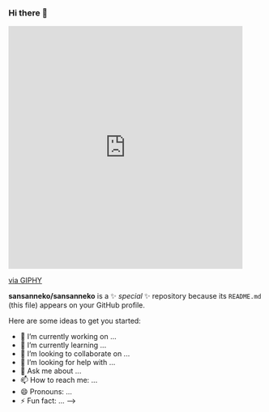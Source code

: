 ### Hi there 👋
<iframe src="https://giphy.com/embed/IEm8kcqLVCctHJ1kWm" width="462" height="480" frameBorder="0" class="giphy-embed" allowFullScreen></iframe><p><a href="https://giphy.com/gifs/love-heart-kawaii-IEm8kcqLVCctHJ1kWm">via GIPHY</a></p>

**sansanneko/sansanneko** is a ✨ _special_ ✨ repository because its `README.md` (this file) appears on your GitHub profile.

Here are some ideas to get you started:

- 🔭 I’m currently working on ...
- 🌱 I’m currently learning ...
- 👯 I’m looking to collaborate on ...
- 🤔 I’m looking for help with ...
- 💬 Ask me about ...
- 📫 How to reach me: ...
- 😄 Pronouns: ...
- ⚡ Fun fact: ...
-->
